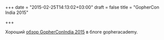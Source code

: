 +++
date = "2015-02-25T14:13:02+03:00"
draft = false
title = "GopherCon India 2015"

+++

<p>Хороший <a href="http://blog.gopheracademy.com/gopherconindia-2015/">обзор&nbsp;GopherConIndia 2015</a> в блоге&nbsp;gopheracademy.</p>


